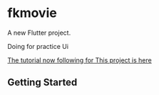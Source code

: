 # fkmovie

A new Flutter project.

Doing for practice Ui

[The tutorial now following for This project is here](https://www.youtube.com/watch?v=OmIv8kcb0k4&list=PLjOFHn8uDrvQDUiY57tQN39wI_NAey8x1&index=17)

## Getting Started

